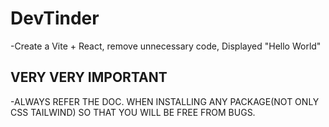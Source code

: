 # DevTinder

-Create a Vite + React, remove unnecessary code, Displayed "Hello World"

## VERY VERY IMPORTANT

-ALWAYS REFER THE DOC. WHEN INSTALLING ANY PACKAGE(NOT ONLY CSS TAILWIND) SO THAT YOU WILL BE FREE FROM BUGS.
